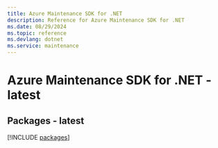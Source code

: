 ```yaml
---
title: Azure Maintenance SDK for .NET
description: Reference for Azure Maintenance SDK for .NET
ms.date: 08/29/2024
ms.topic: reference
ms.devlang: dotnet
ms.service: maintenance
---
```

# Azure Maintenance SDK for .NET - latest
## Packages - latest
[!INCLUDE [packages](maintenance-index.md)]